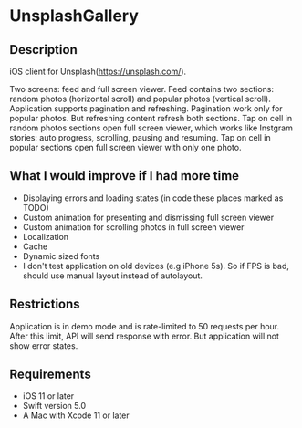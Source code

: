 # UnsplashGallery

## Description
iOS client for Unsplash(https://unsplash.com/). 

Two screens: feed and full screen viewer. Feed contains two sections: random photos (horizontal scroll) and popular photos (vertical scroll). Application supports pagination and refreshing.
Pagination work only for popular photos. But refreshing content refresh both sections. Tap on cell in random photos sections open full screen viewer, which works like Instgram stories: auto progress, scrolling, pausing and resuming. Tap on cell in popular sections open full screen viewer with only one photo.

## What I would improve if I had more time
* Displaying errors and loading states (in code these places marked as TODO) 
* Custom animation for presenting and dismissing full screen viewer
* Custom animation for scrolling photos in full screen viewer
* Localization
* Cache
* Dynamic sized fonts
* I don't test application on old devices (e.g iPhone 5s). So if FPS is bad, should use manual layout instead of autolayout.


## Restrictions
Application is in demo mode and is rate-limited to 50 requests per hour. After this limit, API will send response with error. But application will not show error states.

## Requirements
- iOS 11 or later
- Swift version 5.0
- A Mac with Xcode 11 or later
